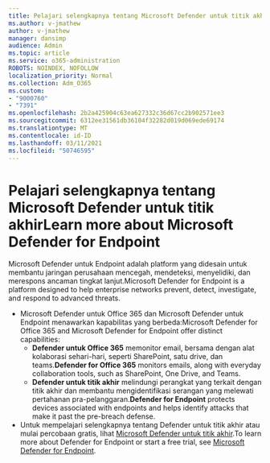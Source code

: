 ```yaml
---
title: Pelajari selengkapnya tentang Microsoft Defender untuk titik akhir
ms.author: v-jmathew
author: v-jmathew
manager: dansimp
audience: Admin
ms.topic: article
ms.service: o365-administration
ROBOTS: NOINDEX, NOFOLLOW
localization_priority: Normal
ms.collection: Adm_O365
ms.custom:
- "9000760"
- "7391"
ms.openlocfilehash: 2b2a425904c63ea627332c36d67cc2b902571ee3
ms.sourcegitcommit: 6312ee31561db36104f32282d019d069ede69174
ms.translationtype: MT
ms.contentlocale: id-ID
ms.lasthandoff: 03/11/2021
ms.locfileid: "50746595"
---
```

# <a name="learn-more-about-microsoft-defender-for-endpoint"></a><span data-ttu-id="5df28-102">Pelajari selengkapnya tentang Microsoft Defender untuk titik akhir</span><span class="sxs-lookup"><span data-stu-id="5df28-102">Learn more about Microsoft Defender for Endpoint</span></span>

<span data-ttu-id="5df28-103">Microsoft Defender untuk Endpoint adalah platform yang didesain untuk membantu jaringan perusahaan mencegah, mendeteksi, menyelidiki, dan merespons ancaman tingkat lanjut.</span><span class="sxs-lookup"><span data-stu-id="5df28-103">Microsoft Defender for Endpoint is a platform designed to help enterprise networks prevent, detect, investigate, and respond to advanced threats.</span></span>

- <span data-ttu-id="5df28-104">Microsoft Defender untuk Office 365 dan Microsoft Defender untuk Endpoint menawarkan kapabilitas yang berbeda:</span><span class="sxs-lookup"><span data-stu-id="5df28-104">Microsoft Defender for Office 365 and Microsoft Defender for Endpoint offer distinct capabilities:</span></span>
  - <span data-ttu-id="5df28-105">**Defender untuk Office 365** memonitor email, bersama dengan alat kolaborasi sehari-hari, seperti SharePoint, satu drive, dan teams.</span><span class="sxs-lookup"><span data-stu-id="5df28-105">**Defender for Office 365** monitors emails, along with everyday collaboration tools, such as SharePoint, One Drive, and Teams.</span></span>
  - <span data-ttu-id="5df28-106">**Defender untuk titik akhir** melindungi perangkat yang terkait dengan titik akhir dan membantu mengidentifikasi serangan yang melewati pertahanan pra-pelanggaran.</span><span class="sxs-lookup"><span data-stu-id="5df28-106">**Defender for Endpoint** protects devices associated with endpoints and helps identify attacks that make it past the pre-breach defense.</span></span>
- <span data-ttu-id="5df28-107">Untuk mempelajari selengkapnya tentang Defender untuk titik akhir atau mulai percobaan gratis, lihat [Microsoft Defender untuk titik akhir](https://go.microsoft.com/fwlink/?linkid=2094113).</span><span class="sxs-lookup"><span data-stu-id="5df28-107">To learn more about Defender for Endpoint or start a free trial, see [Microsoft Defender for Endpoint](https://go.microsoft.com/fwlink/?linkid=2094113).</span></span>
